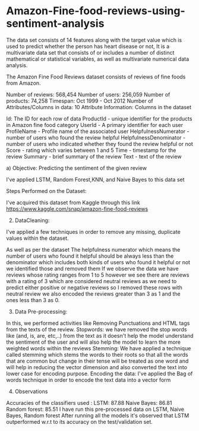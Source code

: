 # Amazon-Fine-food-reviews-using-sentiment-analysis

The data set consists of 14 features along with the target value which is used to predict whether the person has heart disease or not, It is a multivariate data set that consists of or includes a number of distinct mathematical or statistical variables, as well as multivariate numerical data analysis.

The Amazon Fine Food Reviews dataset consists of reviews of fine foods from Amazon.

Number of reviews: 568,454 Number of users: 256,059 Number of products: 74,258 Timespan: Oct 1999 - Oct 2012 Number of Attributes/Columns in data: 10 Attribute Information: Columns in the dataset

Id: The ID for each row of data ProductId - unique identifier for the products in Amazon fine food category UserId - A primary identifier for each user ProfileName - Profile name of the associated user HelpfulnessNumerator - number of users who found the review helpful HelpfulnessDenominator - number of users who indicated whether they found the review helpful or not Score - rating which varies between 1 and 5 Time - timestamp for the review Summary - brief summary of the review Text - text of the review

a) Objective: Predicting the sentiment of the given review

I've applied LSTM, Random Forest,KNN, and Naive Bayes to this data set

Steps Performed on the Dataset:

I've acquired this dataset from Kaggle through this link https://www.kaggle.com/snap/amazon-fine-food-reviews

2. DataCleaning:

I've applied a few techniques in order to remove any missing, duplicate values within the dataset.

As well as per the dataset The helpfulness numerator which means the number of users who found it helpful should be always less than the denominator which includes both kinds of users who found it helpful or not we identified those and removed them
If we observe the data we have reviews whose rating ranges from 1 to 5 however we see there are reviews with a rating of 3 which are considered neutral reviews as we need to predict either positive or negative reviews so I removed these rows with neutral review
we also encoded the reviews greater than 3 as 1 and the ones less than 3 as 0.

3.  Data Pre-processing:

In this, we performed activities like Removing Punctuations and HTML tags from the texts of the review.
Stopwords: we have removed the stop words like (and, is, are, etc,..) from the text as it doesn't help the model understand the sentiment of the user and will also help the model to learn the more weighted words within the reviews
Stemming: We have applied a technique called stemming which stems the words to their roots so that all the words that are common but change in their tense will be treated as one word and will help in reducing the vector dimension and also converted the text into lower case for encoding purpose.
Encoding the data: I've applied the Bag of words technique in order to encode the text data into a vector form

4. Observations

Accuracies of the classifiers used :
LSTM: 87.88
Naive Bayes: 86.81
Random forest: 85.51
I have run this pre-processed data on LSTM, Naive Bayes, Random forest
After running all the models it's observed that LSTM outperformed w.r.t to its accuracy on the test/validation set.
